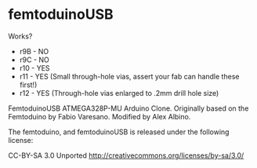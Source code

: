 femtoduinoUSB
=============

Works?

* r9B - NO
* r9C - NO
* r10 - YES
* r11 - YES (Small through-hole vias, assert your fab can handle these first!)
* r12 - YES (Through-hole vias enlarged to .2mm drill hole size)


FemtoduinoUSB ATMEGA328P-MU Arduino Clone. Originally based on the Femtoduino by Fabio Varesano. Modified by Alex Albino.

The femtoduino, and femtoduinoUSB is released under the following license: 

   CC-BY-SA 3.0 Unported
   http://creativecommons.org/licenses/by-sa/3.0/
